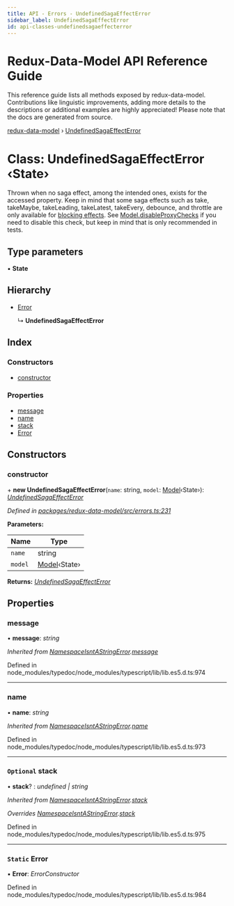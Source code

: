 ```yaml
---
title: API - Errors - UndefinedSagaEffectError
sidebar_label: UndefinedSagaEffectError
id: api-classes-undefinedsagaeffecterror
---
```


# Redux-Data-Model API Reference Guide

This reference guide lists all methods exposed by redux-data-model. Contributions like linguistic improvements, adding
more details to the descriptions or additional examples are highly appreciated! Please note that the docs are
generated from source.

[redux-data-model](../README.md) › [UndefinedSagaEffectError](undefinedsagaeffecterror.md)

# Class: UndefinedSagaEffectError ‹**State**›

Thrown when no saga effect, among the intended ones, exists for the accessed property.
Keep in mind that some saga effects such as take, takeMaybe, takeLeading, takeLatest, takeEvery,
debounce, and throttle are only available for [blocking effects](../interfaces/modeloptions.md#optional-blockingeffects).
See [Model.disableProxyChecks](model.md#static-disableproxychecks) if you need to disable this check, but keep in mind that is
only recommended in tests.

## Type parameters

▪ **State**

## Hierarchy

* [Error](namespaceisntastringerror.md#static-error)

  ↳ **UndefinedSagaEffectError**

## Index

### Constructors

* [constructor](undefinedsagaeffecterror.md#constructor)

### Properties

* [message](undefinedsagaeffecterror.md#message)
* [name](undefinedsagaeffecterror.md#name)
* [stack](undefinedsagaeffecterror.md#optional-stack)
* [Error](undefinedsagaeffecterror.md#static-error)

## Constructors

###  constructor

\+ **new UndefinedSagaEffectError**(`name`: string, `model`: [Model](model.md)‹State›): *[UndefinedSagaEffectError](undefinedsagaeffecterror.md)*

*Defined in [packages/redux-data-model/src/errors.ts:231](https://github.com/kayak/redux-data-model/blob/6bdca53/packages/redux-data-model/src/errors.ts#L231)*

**Parameters:**

Name | Type |
------ | ------ |
`name` | string |
`model` | [Model](model.md)‹State› |

**Returns:** *[UndefinedSagaEffectError](undefinedsagaeffecterror.md)*

## Properties

###  message

• **message**: *string*

*Inherited from [NamespaceIsntAStringError](namespaceisntastringerror.md).[message](namespaceisntastringerror.md#message)*

Defined in node_modules/typedoc/node_modules/typescript/lib/lib.es5.d.ts:974

___

###  name

• **name**: *string*

*Inherited from [NamespaceIsntAStringError](namespaceisntastringerror.md).[name](namespaceisntastringerror.md#name)*

Defined in node_modules/typedoc/node_modules/typescript/lib/lib.es5.d.ts:973

___

### `Optional` stack

• **stack**? : *undefined | string*

*Inherited from [NamespaceIsntAStringError](namespaceisntastringerror.md).[stack](namespaceisntastringerror.md#optional-stack)*

*Overrides [NamespaceIsntAStringError](namespaceisntastringerror.md).[stack](namespaceisntastringerror.md#optional-stack)*

Defined in node_modules/typedoc/node_modules/typescript/lib/lib.es5.d.ts:975

___

### `Static` Error

▪ **Error**: *ErrorConstructor*

Defined in node_modules/typedoc/node_modules/typescript/lib/lib.es5.d.ts:984
